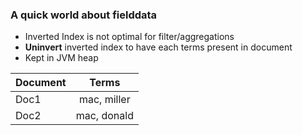 ### A quick world about **fielddata**

- Inverted Index is not optimal for filter/aggregations
- **Uninvert** inverted index to have each terms present in document
- Kept in JVM heap

<table>
   <thead>
       <tr>
           <th>Document</th>
           <th align="center">Terms</th>
       </tr>
   </thead>
   <tbody>
       <tr>
           <td>Doc1</td>
           <td align="center">mac, miller</td>
       </tr>
       <tr>
           <td>Doc2</td>
           <td align="center">mac, donald</td>
       </tr>
   </tbody>
</table>
